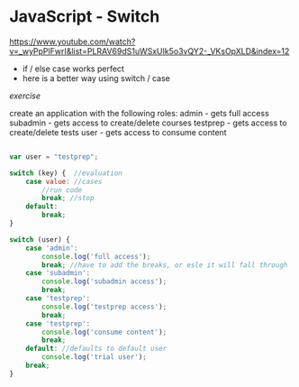 # JavaScript - Switch

https://www.youtube.com/watch?v=_wyPpPlFwrI&list=PLRAV69dS1uWSxUIk5o3vQY2-_VKsOpXLD&index=12

- if / else case works perfect
- here is a better way using switch / case

*exercise*

create an application with the following roles:
admin - gets full access
subadmin - gets access to create/delete courses
testprep - gets access to create/delete tests
user - gets access to consume content 

```javascript

var user = "testprep";

switch (key) {  //evaluation
    case value: //cases
        //run code
        break; //stop
    default:
        break;
}

switch (user) {
    case 'admin':
        console.log('full access');
        break; //have to add the breaks, or esle it will fall through
    case 'subadmin':
        console.log('subadmin access');
        break;
    case 'testprep':
        console.log('testprep access');
        break;
    case 'testprep':
        console.log('consume content');
        break;
    default: //defaults to default user
        console.log('trial user');
    break;
}

```


